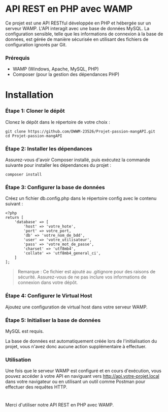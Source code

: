# API REST en PHP avec WAMP

Ce projet est une API RESTful développée en PHP et hébergée sur un serveur WAMP. L'API interagit avec une base de données MySQL. La configuration sensible, telle que les informations de connexion à la base de données, est gérée de manière sécurisée en utilisant des fichiers de configuration ignorés par Git.

### Prérequis

* WAMP (Windows, Apache, MySQL, PHP)
* Composer (pour la gestion des dépendances PHP)

# Installation

### Étape 1: Cloner le dépôt

Clonez le dépôt dans le répertoire de votre choix :


```
git clone https://github.com/DWWM-23526/Projet-passion-mangAPI.git
cd Projet-passion-mangAPI
```

### Étape 2: Installer les dépendances

Assurez-vous d'avoir Composer installé, puis exécutez la commande suivante pour installer les dépendances du projet :


```
composer install
```

### Étape 3: Configurer la base de données

Créez un fichier db.config.php dans le répertoire config avec le contenu suivant :

```
<?php 
return [
    'database' => [
        'host' => 'votre_hote',
        'port' => votre_port,
        'db' => 'votre_nom_de_bdd',
        'user' => 'votre_utilisateur',
        'pass' => 'votre_mot_de_passe',
        'charset' => 'utf8mb4',
        'collate' => 'utf8mb4_general_ci',
    ]
];

```
> Remarque : Ce fichier est ajouté au .gitignore pour des raisons de sécurité. Assurez-vous de ne pas inclure vos informations de connexion dans votre dépôt.

### Étape 4: Configurer le Virtual Host

Ajoutez une configuration de virtual host dans votre serveur WAMP.


### Étape 5: Initialiser la base de données

MySQL est requis.

La base de données est automatiquement créée lors de l'initialisation du projet, vous n'avez donc aucune action supplémentaire à effectuer. 

### Utilisation

Une fois que le serveur WAMP est configuré et en cours d'exécution, vous pouvez accéder à votre API en naviguant vers http://api.votre-projet.local dans votre navigateur ou en utilisant un outil comme Postman pour effectuer des requêtes HTTP.

#

Merci d'utiliser notre API REST en PHP avec WAMP.